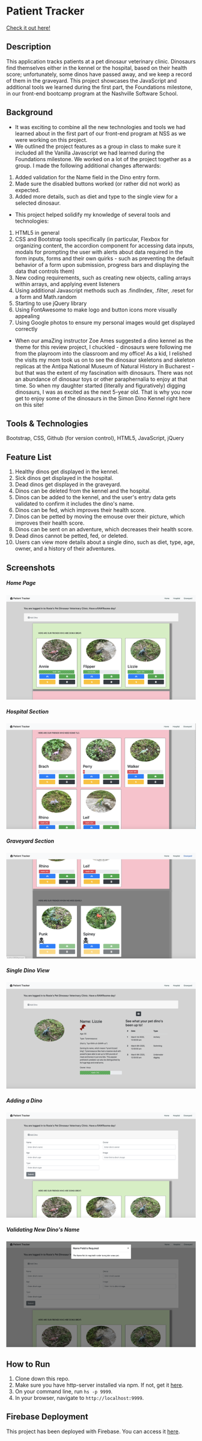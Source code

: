 # Patient Tracker

[Check it out here!](https://patienttracker-5a29e.firebaseapp.com/)

## Description
This application tracks patients at a pet dinosaur veterinary clinic. Dinosaurs find themselves either in the kennel or the hospital, based on their health score; unfortunately, some dinos have passed away, and we keep a record of them in the graveyard. This project showcases the JavaScript and additional tools we learned during the first part, the Foundations milestone, in our front-end bootcamp program at the Nashville Software School.

## Background
* It was exciting to combine all the new technologies and tools we had learned about in the first part of our front-end program at NSS as we were working on this project. 
* We outlined the project features as a group in class to make sure it included all the Vanilla Javascript we had learned during the Foundations milestone. We worked on a lot of the project together as a group. I made the following additional changes afterwards:
1. Added validation for the Name field in the Dino entry form. 
1. Made sure the disabled buttons worked (or rather did not work) as expected. 
1. Added more details, such as diet and type to the single view for a selected dinosaur. 
* This project helped solidify my knowledge of several tools and technologies: 
1. HTML5 in general
1. CSS and Bootstrap tools specifically (in particular, Flexbox for organizing content, the accordion component for accessing data inputs, modals for prompting the user with alerts about data required in the form inputs, forms and their own quirks - such as preventing the default behavior of a form upon submission, progress bars and displaying the data that controls them)
1. New coding requirements, such as creating new objects, calling arrays within arrays, and applying event listeners
1. Using additional Javascript methods such as .findIndex, .filter, .reset for a form and Math.random
1. Starting to use jQuery library
1. Using FontAwesome to make logo and button icons more visually appealing
1. Using Google photos to ensure my personal images would get displayed correctly
* When our amaZing instructor Zoe Ames suggested a dino kennel as the theme for this review project, I chuckled - dinosaurs were following me from the playroom into the classroom and my office! As a kid, I relished the visits my mom took us on to see the dinosaur skeletons and skeleton replicas at the Antipa National Museum of Natural History in Bucharest - but that was the extent of my fascination with dinosaurs. There was not an abundance of dinosaur toys or other paraphernalia to enjoy at that time. So when my daughter started (literally and figuratively) digging dinosaurs, I was as excited as the next 5-year old. That is why you now get to enjoy some of the dinosaurs in the Simon Dino Kennel right here on this site!

## Tools & Technologies
Bootstrap, CSS, Github (for version control), HTML5, JavaScript, jQuery

## Feature List
1. Healthy dinos get displayed in the kennel.
1. Sick dinos get displayed in the hospital.
1. Dead dinos get displayed in the graveyard.
1. Dinos can be deleted from the kennel and the hospital.
1. Dinos can be added to the kennel, and the user's entry data gets validated to confirm it includes the dino's name.
1. Dinos can be fed, which improves their health score.
1. Dinos can be petted by moving the emouse over their picture, which improves their health score.
1. Dinos can be sent on an adventure, which decreases their health score.
1. Dead dinos cannot be petted, fed, or deleted.
1. Users can view more details about a single dino, such as diet, type, age, owner, and a history of their adventures.

## Screenshots
##### Home Page
![Home Page](./dino-screenshots/home.png)
##### Hospital Section
![Hospital Section](./dino-screenshots/hospital.png)
##### Graveyard Section
![Graveyard Section](./dino-screenshots/graveyard.png)
##### Single Dino View
![Single Dino View](./dino-screenshots/single-view.png)
##### Adding a Dino
![Adding a Dino](./dino-screenshots/add-dino.png)
##### Validating New Dino's Name
![Validation](./dino-screenshots/validate.png)


## How to Run
1. Clone down this repo.
1. Make sure you have http-server installed via npm. If not, get it [here](https://www.npmjs.com/package/http-server).
1. On your command line, run `hs -p 9999`.
1. In your browser, navigate to `http://localhost:9999`.

## Firebase Deployment
This project has been deployed with Firebase. 
You can access it [here](https://patienttracker-5a29e.firebaseapp.com/). 
